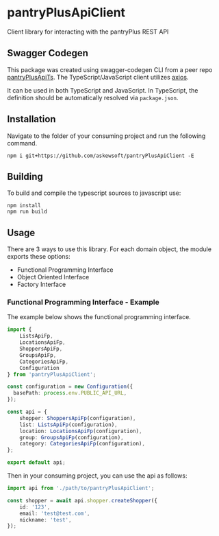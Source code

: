 # pantryPlusApiClient
Client library for interacting with the pantryPlus REST API

## Swagger Codegen
This package was created using swagger-codegen CLI from a peer repo [pantryPlusApiTs](https://github.com/askewsoft/pantryPlusApiTs). The TypeScript/JavaScript client utilizes [axios](https://github.com/axios/axios).

It can be used in both TypeScript and JavaScript. In TypeScript, the definition should be automatically resolved via `package.json`.

## Installation
Navigate to the folder of your consuming project and run the following command.

```
npm i git+https://github.com/askewsoft/pantryPlusApiClient -E
```

## Building
To build and compile the typescript sources to javascript use:
```
npm install
npm run build
```

## Usage
There are 3 ways to use this library. For each domain object, the module exports these options:
* Functional Programming Interface
* Object Oriented Interface
* Factory Interface

### Functional Programming Interface - Example

The example below shows the functional programming interface.

```typescript
import {
    ListsApiFp,
    LocationsApiFp,
    ShoppersApiFp,
    GroupsApiFp,
    CategoriesApiFp,
    Configuration
} from 'pantryPlusApiClient';

const configuration = new Configuration({
  basePath: process.env.PUBLIC_API_URL,
});

const api = {
    shopper: ShoppersApiFp(configuration),
    list: ListsApiFp(configuration),
    location: LocationsApiFp(configuration),
    group: GroupsApiFp(configuration),
    category: CategoriesApiFp(configuration),
};

export default api;
```

Then in your consuming project, you can use the api as follows:

```typescript
import api from './path/to/pantryPlusApiClient';

const shopper = await api.shopper.createShopper({
    id: '123',
    email: 'test@test.com',
    nickname: 'test',
});
```